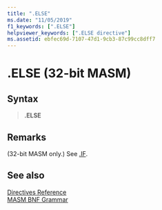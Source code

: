 ```yaml
---
title: ".ELSE"
ms.date: "11/05/2019"
f1_keywords: [".ELSE"]
helpviewer_keywords: [".ELSE directive"]
ms.assetid: ebfec69d-7107-47d1-9cb3-87c99cc8dff7
---
```

# .ELSE (32-bit MASM)

## Syntax

> **.ELSE**

## Remarks

(32-bit MASM only.) See [.IF](../../assembler/masm/dot-if.md).

## See also

[Directives Reference](../../assembler/masm/directives-reference.md)<br/>
[MASM BNF Grammar](masm-bnf-grammar.md)
